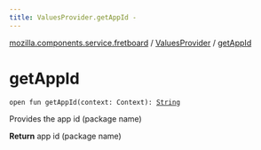 ```yaml
---
title: ValuesProvider.getAppId - 
---
```


[mozilla.components.service.fretboard](../index.html) / [ValuesProvider](index.html) / [getAppId](./get-app-id.html)

# getAppId

`open fun getAppId(context: Context): `[`String`](https://kotlinlang.org/api/latest/jvm/stdlib/kotlin/-string/index.html)

Provides the app id (package name)

**Return**
app id (package name)

